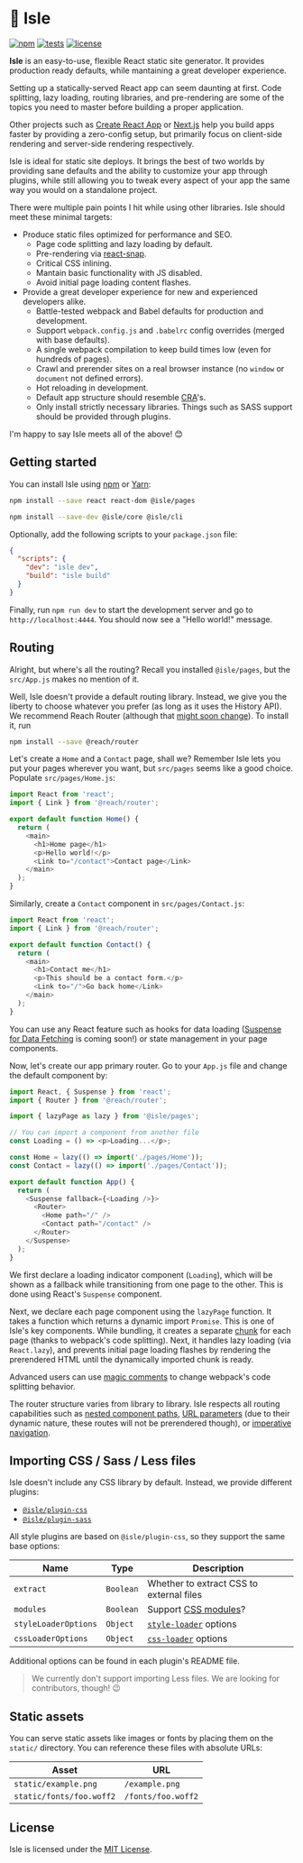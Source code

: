# :palm_tree: Isle

[![npm][npm]][npm-url]
[![tests][tests]][tests-url]
[![license][license]][license-url]


**Isle** is an easy-to-use, flexible React static site generator. It provides production ready defaults, while mantaining a great developer experience.

Setting up a statically-served React app can seem daunting at first. Code splitting, lazy loading, routing libraries, and pre-rendering are some of the topics you need to master before building a proper application.

Other projects such as [Create React App](https://facebook.github.io/create-react-app/) or [Next.js](https://nextjs.org/) help you build apps faster by providing a zero-config setup, but primarily focus on client-side rendering and server-side rendering respectively.

Isle is ideal for static site deploys. It brings the best of two worlds by providing sane defaults and the ability to customize your app through plugins, while still allowing you to tweak every aspect of your app the same way you would on a standalone project.

There were multiple pain points I hit while using other libraries. Isle should meet these minimal targets:

- Produce static files optimized for performance and SEO.
  - Page code splitting and lazy loading by default.
  - Pre-rendering via [react-snap](https://github.com/stereobooster/react-snap).
  - Critical CSS inlining.
  - Mantain basic functionality with JS disabled.
  - Avoid initial page loading content flashes.
- Provide a great developer experience for new and experienced developers alike.
  - Battle-tested webpack and Babel defaults for production and development.
  - Support `webpack.config.js` and `.babelrc` config overrides (merged with base defaults).
  - A single webpack compilation to keep build times low (even for hundreds of pages).
  - Crawl and prerender sites on a real browser instance (no `window` or `document` not defined errors).
  - Hot reloading in development.
  - Default app structure should resemble [CRA](https://facebook.github.io/create-react-app/)'s.
  - Only install strictly necessary libraries. Things such as SASS support should be provided through plugins.

I'm happy to say Isle meets all of the above! 😊

## Getting started

You can install Isle using [npm](https://www.npmjs.com/) or [Yarn](https://yarnpkg.com/lang/en/):

```bash
npm install --save react react-dom @isle/pages

npm install --save-dev @isle/core @isle/cli
```

Optionally, add the following scripts to your `package.json` file:

```json
{
  "scripts": {
    "dev": "isle dev",
    "build": "isle build"
  }
}
```

Finally, run `npm run dev` to start the development server and go to `http://localhost:4444`. You should now see a "Hello world!" message.

## Routing

Alright, but where's all the routing? Recall you installed `@isle/pages`, but the `src/App.js` makes no mention of it.

Well, Isle doesn't provide a default routing library. Instead, we give you the liberty to choose whatever you prefer (as long as it uses the History API). We recommend Reach Router (although that [might soon change](https://reacttraining.com/blog/reach-react-router-future/)). To install it, run

```bash
npm install --save @reach/router
```

Let's create a `Home` and a `Contact` page, shall we? Remember Isle lets you put your pages wherever you want, but `src/pages` seems like a good choice. Populate `src/pages/Home.js`:

```js
import React from 'react';
import { Link } from '@reach/router';

export default function Home() {
  return (
    <main>
      <h1>Home page</h1>
      <p>Hello world!</p>
      <Link to="/contact">Contact page</Link>
    </main>
  );
}
```

Similarly, create a `Contact` component in `src/pages/Contact.js`:

```js
import React from 'react';
import { Link } from '@reach/router';

export default function Contact() {
  return (
    <main>
      <h1>Contact me</h1>
      <p>This should be a contact form.</p>
      <Link to="/">Go back home</Link>
    </main>
  );
}
```

You can use any React feature such as hooks for data loading ([Suspense for Data Fetching](https://reactjs.org/blog/2018/11/27/react-16-roadmap.html) is coming soon!) or state management in your page components.

Now, let's create our app primary router. Go to your `App.js` file and change the default component by:

```js
import React, { Suspense } from 'react';
import { Router } from '@reach/router';

import { lazyPage as lazy } from '@isle/pages';

// You can import a component from another file
const Loading = () => <p>Loading...</p>;

const Home = lazy(() => import('./pages/Home'));
const Contact = lazy(() => import('./pages/Contact'));

export default function App() {
  return (
    <Suspense fallback={<Loading />}>
      <Router>
        <Home path="/" />
        <Contact path="/contact" />
      </Router>
    </Suspense>
  );
}
```

We first declare a loading indicator component (`Loading`), which will be shown as a fallback while transitioning from one page to the other. This is done using React's `Suspense` component.

Next, we declare each page component using the `lazyPage` function. It takes a function which returns a dynamic import `Promise`. This is one of Isle's key components. While bundling, it creates a separate [chunk](https://webpack.js.org/guides/code-splitting/) for each page (thanks to webpack's code splitting). Next, it handles lazy loading (via `React.lazy`), and prevents initial page loading flashes by rendering the prerendered HTML until the dynamically imported chunk is ready.

Advanced users can use [magic comments](https://webpack.js.org/api/module-methods/#magic-comments) to change webpack's code splitting behavior.

The router structure varies from library to library. Isle respects all routing capabilities such as [nested component paths](https://reach.tech/router/tutorial/06-nesting), [URL parameters](https://reach.tech/router/tutorial/05-url-parameters) (due to their dynamic nature, these routes will not be prerendered though), or [imperative navigation](https://reach.tech/router/tutorial/09-navigate).

## Importing CSS / Sass / Less files

Isle doesn't include any CSS library by default. Instead, we provide different plugins:

- [`@isle/plugin-css`](packages/plugin-css)
- [`@isle/plugin-sass`](packages/plugin-sass)

All style plugins are based on `@isle/plugin-css`, so they support the same base options:

| Name                 | Type      | Description                                                               |
|----------------------|-----------|---------------------------------------------------------------------------|
| `extract`            | `Boolean` | Whether to extract CSS to external files                                  |
| `modules`            | `Boolean` | Support [CSS modules](https://github.com/css-modules/css-modules)?        |
| `styleLoaderOptions` | `Object`  | [`style-loader`](https://github.com/webpack-contrib/style-loader) options |
| `cssLoaderOptions`   | `Object`  | [`css-loader`](https://github.com/webpack-contrib/css-loader) options     |

Additional options can be found in each plugin's README file.

> We currently don't support importing Less files. We are looking for contributors, though! 😉

## Static assets

You can serve static assets like images or fonts by placing them on the `static/` directory. You can reference these files with absolute URLs:

| Asset | URL |
|---|---|
| `static/example.png` | `/example.png` |
| `static/fonts/foo.woff2` | `/fonts/foo.woff2` |

## License

Isle is licensed under the [MIT License](LICENSE).

[npm]: https://img.shields.io/npm/v/@isle/core.svg
[npm-url]: https://www.npmjs.com/search?q=keywords:isle
[tests]: https://img.shields.io/travis/hugmanrique/Isle/master.svg
[tests-url]: https://travis-ci.org/hugmanrique/Isle
[license]: https://img.shields.io/github/license/hugmanrique/Isle.svg
[license-url]: LICENSE